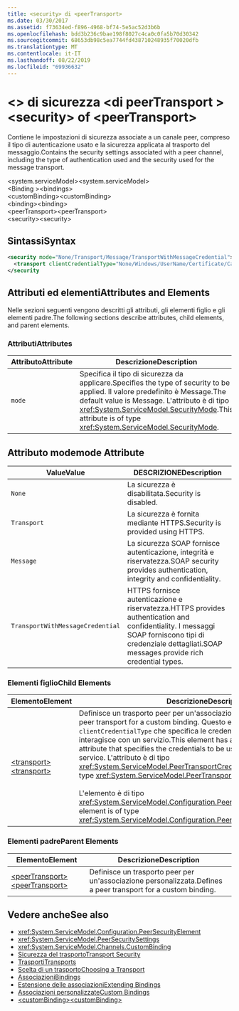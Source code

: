 ```yaml
---
title: <security> di <peerTransport>
ms.date: 03/30/2017
ms.assetid: f73634ed-f896-4968-bf74-5e5ac52d3b6b
ms.openlocfilehash: bdd3b236c9bae198f8027c4ca0c0fa5b70d30342
ms.sourcegitcommit: 68653db98c5ea7744fd438710248935f70020dfb
ms.translationtype: MT
ms.contentlocale: it-IT
ms.lasthandoff: 08/22/2019
ms.locfileid: "69936632"
---
```

# <a name="security-of-peertransport"></a><span data-ttu-id="6caeb-102">\<> di sicurezza \<di peerTransport ></span><span class="sxs-lookup"><span data-stu-id="6caeb-102">\<security> of \<peerTransport></span></span>
<span data-ttu-id="6caeb-103">Contiene le impostazioni di sicurezza associate a un canale peer, compreso il tipo di autenticazione usato e la sicurezza applicata al trasporto del messaggio.</span><span class="sxs-lookup"><span data-stu-id="6caeb-103">Contains the security settings associated with a peer channel, including the type of authentication used and the security used for the message transport.</span></span>  
  
 <span data-ttu-id="6caeb-104">\<system.serviceModel></span><span class="sxs-lookup"><span data-stu-id="6caeb-104">\<system.serviceModel></span></span>  
<span data-ttu-id="6caeb-105">\<Binding ></span><span class="sxs-lookup"><span data-stu-id="6caeb-105">\<bindings></span></span>  
<span data-ttu-id="6caeb-106">\<customBinding></span><span class="sxs-lookup"><span data-stu-id="6caeb-106">\<customBinding></span></span>  
<span data-ttu-id="6caeb-107">\<binding></span><span class="sxs-lookup"><span data-stu-id="6caeb-107">\<binding></span></span>  
<span data-ttu-id="6caeb-108">\<peerTransport></span><span class="sxs-lookup"><span data-stu-id="6caeb-108">\<peerTransport></span></span>  
<span data-ttu-id="6caeb-109">\<security></span><span class="sxs-lookup"><span data-stu-id="6caeb-109">\<security></span></span>  
  
## <a name="syntax"></a><span data-ttu-id="6caeb-110">Sintassi</span><span class="sxs-lookup"><span data-stu-id="6caeb-110">Syntax</span></span>  
  
```xml  
<security mode="None/Transport/Message/TransportWithMessageCredential">
  <transport clientCredentialType="None/Windows/UserName/Certificate/CardSpace" />
</security
```  
  
## <a name="attributes-and-elements"></a><span data-ttu-id="6caeb-111">Attributi ed elementi</span><span class="sxs-lookup"><span data-stu-id="6caeb-111">Attributes and Elements</span></span>  
 <span data-ttu-id="6caeb-112">Nelle sezioni seguenti vengono descritti gli attributi, gli elementi figlio e gli elementi padre.</span><span class="sxs-lookup"><span data-stu-id="6caeb-112">The following sections describe attributes, child elements, and parent elements.</span></span>  
  
### <a name="attributes"></a><span data-ttu-id="6caeb-113">Attributi</span><span class="sxs-lookup"><span data-stu-id="6caeb-113">Attributes</span></span>  
  
|<span data-ttu-id="6caeb-114">Attributo</span><span class="sxs-lookup"><span data-stu-id="6caeb-114">Attribute</span></span>|<span data-ttu-id="6caeb-115">Descrizione</span><span class="sxs-lookup"><span data-stu-id="6caeb-115">Description</span></span>|  
|---------------|-----------------|  
|`mode`|<span data-ttu-id="6caeb-116">Specifica il tipo di sicurezza da applicare.</span><span class="sxs-lookup"><span data-stu-id="6caeb-116">Specifies the type of security to be applied.</span></span> <span data-ttu-id="6caeb-117">Il valore predefinito è Message.</span><span class="sxs-lookup"><span data-stu-id="6caeb-117">The default value is Message.</span></span> <span data-ttu-id="6caeb-118">L'attributo è di tipo <xref:System.ServiceModel.SecurityMode>.</span><span class="sxs-lookup"><span data-stu-id="6caeb-118">This attribute is of type <xref:System.ServiceModel.SecurityMode>.</span></span>|  
  
## <a name="mode-attribute"></a><span data-ttu-id="6caeb-119">Attributo mode</span><span class="sxs-lookup"><span data-stu-id="6caeb-119">mode Attribute</span></span>  
  
|<span data-ttu-id="6caeb-120">Value</span><span class="sxs-lookup"><span data-stu-id="6caeb-120">Value</span></span>|<span data-ttu-id="6caeb-121">DESCRIZIONE</span><span class="sxs-lookup"><span data-stu-id="6caeb-121">Description</span></span>|  
|-----------|-----------------|  
|`None`|<span data-ttu-id="6caeb-122">La sicurezza è disabilitata.</span><span class="sxs-lookup"><span data-stu-id="6caeb-122">Security is disabled.</span></span>|  
|`Transport`|<span data-ttu-id="6caeb-123">La sicurezza è fornita mediante HTTPS.</span><span class="sxs-lookup"><span data-stu-id="6caeb-123">Security is provided using HTTPS.</span></span>|  
|`Message`|<span data-ttu-id="6caeb-124">La sicurezza SOAP fornisce autenticazione, integrità e riservatezza.</span><span class="sxs-lookup"><span data-stu-id="6caeb-124">SOAP security provides authentication, integrity and confidentiality.</span></span>|  
|`TransportWithMessageCredential`|<span data-ttu-id="6caeb-125">HTTPS fornisce autenticazione e riservatezza.</span><span class="sxs-lookup"><span data-stu-id="6caeb-125">HTTPS provides authentication and confidentiality.</span></span> <span data-ttu-id="6caeb-126">I messaggi SOAP forniscono tipi di credenziale dettagliati.</span><span class="sxs-lookup"><span data-stu-id="6caeb-126">SOAP messages provide rich credential types.</span></span>|  
  
### <a name="child-elements"></a><span data-ttu-id="6caeb-127">Elementi figlio</span><span class="sxs-lookup"><span data-stu-id="6caeb-127">Child Elements</span></span>  
  
|<span data-ttu-id="6caeb-128">Elemento</span><span class="sxs-lookup"><span data-stu-id="6caeb-128">Element</span></span>|<span data-ttu-id="6caeb-129">Descrizione</span><span class="sxs-lookup"><span data-stu-id="6caeb-129">Description</span></span>|  
|-------------|-----------------|  
|[<span data-ttu-id="6caeb-130">\<transport></span><span class="sxs-lookup"><span data-stu-id="6caeb-130">\<transport></span></span>](transport-of-peertransport.md)|<span data-ttu-id="6caeb-131">Definisce un trasporto peer per un'associazione personalizzata.</span><span class="sxs-lookup"><span data-stu-id="6caeb-131">Defines a peer transport for a custom binding.</span></span> <span data-ttu-id="6caeb-132">Questo elemento presenta un attributo `clientCredentialType` che specifica le credenziali da usare quando si interagisce con un servizio.</span><span class="sxs-lookup"><span data-stu-id="6caeb-132">This element has a `clientCredentialType` attribute that specifies the credentials to be used when interacting with a service.</span></span> <span data-ttu-id="6caeb-133">L'attributo è di tipo <xref:System.ServiceModel.PeerTransportCredentialType>.</span><span class="sxs-lookup"><span data-stu-id="6caeb-133">This attribute is of type <xref:System.ServiceModel.PeerTransportCredentialType>.</span></span><br /><br /> <span data-ttu-id="6caeb-134">L'elemento è di tipo <xref:System.ServiceModel.Configuration.PeerTransportSecurityElement>.</span><span class="sxs-lookup"><span data-stu-id="6caeb-134">This element is of type <xref:System.ServiceModel.Configuration.PeerTransportSecurityElement>.</span></span>|  
  
### <a name="parent-elements"></a><span data-ttu-id="6caeb-135">Elementi padre</span><span class="sxs-lookup"><span data-stu-id="6caeb-135">Parent Elements</span></span>  
  
|<span data-ttu-id="6caeb-136">Elemento</span><span class="sxs-lookup"><span data-stu-id="6caeb-136">Element</span></span>|<span data-ttu-id="6caeb-137">Descrizione</span><span class="sxs-lookup"><span data-stu-id="6caeb-137">Description</span></span>|  
|-------------|-----------------|  
|[<span data-ttu-id="6caeb-138">\<peerTransport></span><span class="sxs-lookup"><span data-stu-id="6caeb-138">\<peerTransport></span></span>](peertransport.md)|<span data-ttu-id="6caeb-139">Definisce un trasporto peer per un'associazione personalizzata.</span><span class="sxs-lookup"><span data-stu-id="6caeb-139">Defines a peer transport for a custom binding.</span></span>|  
  
## <a name="see-also"></a><span data-ttu-id="6caeb-140">Vedere anche</span><span class="sxs-lookup"><span data-stu-id="6caeb-140">See also</span></span>

- <xref:System.ServiceModel.Configuration.PeerSecurityElement>
- <xref:System.ServiceModel.PeerSecuritySettings>
- <xref:System.ServiceModel.Channels.CustomBinding>
- [<span data-ttu-id="6caeb-141">Sicurezza del trasporto</span><span class="sxs-lookup"><span data-stu-id="6caeb-141">Transport Security</span></span>](../../../wcf/feature-details/transport-security.md)
- [<span data-ttu-id="6caeb-142">Trasporti</span><span class="sxs-lookup"><span data-stu-id="6caeb-142">Transports</span></span>](../../../wcf/feature-details/transports.md)
- [<span data-ttu-id="6caeb-143">Scelta di un trasporto</span><span class="sxs-lookup"><span data-stu-id="6caeb-143">Choosing a Transport</span></span>](../../../wcf/feature-details/choosing-a-transport.md)
- [<span data-ttu-id="6caeb-144">Associazioni</span><span class="sxs-lookup"><span data-stu-id="6caeb-144">Bindings</span></span>](../../../wcf/bindings.md)
- [<span data-ttu-id="6caeb-145">Estensione delle associazioni</span><span class="sxs-lookup"><span data-stu-id="6caeb-145">Extending Bindings</span></span>](../../../wcf/extending/extending-bindings.md)
- [<span data-ttu-id="6caeb-146">Associazioni personalizzate</span><span class="sxs-lookup"><span data-stu-id="6caeb-146">Custom Bindings</span></span>](../../../wcf/extending/custom-bindings.md)
- [<span data-ttu-id="6caeb-147">\<customBinding></span><span class="sxs-lookup"><span data-stu-id="6caeb-147">\<customBinding></span></span>](custombinding.md)
